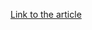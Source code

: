 [Link to the article](https://thehackernews.com/2025/01/critical-flaws-in-wgs-804hpt-switches.html)
